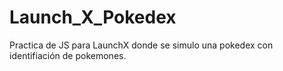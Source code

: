 # Launch_X_Pokedex
Practica de JS para LaunchX donde se simulo una pokedex con identifiación de pokemones.
